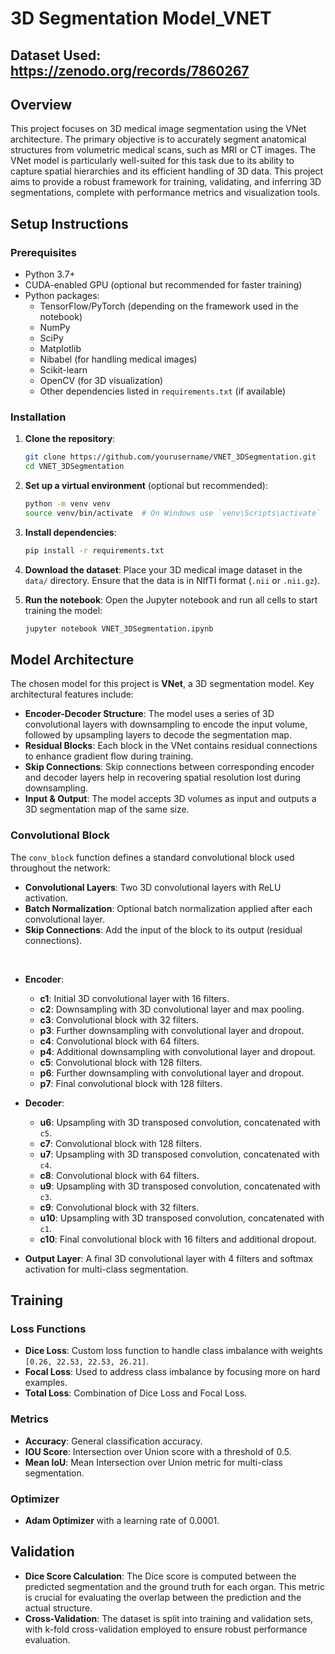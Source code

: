 # 3D Segmentation Model_VNET
Dataset Used: https://zenodo.org/records/7860267
---

## Overview

This project focuses on 3D medical image segmentation using the VNet architecture. The primary objective is to accurately segment anatomical structures from volumetric medical scans, such as MRI or CT images. The VNet model is particularly well-suited for this task due to its ability to capture spatial hierarchies and its efficient handling of 3D data. This project aims to provide a robust framework for training, validating, and inferring 3D segmentations, complete with performance metrics and visualization tools.

## Setup Instructions

### Prerequisites

- Python 3.7+
- CUDA-enabled GPU (optional but recommended for faster training)
- Python packages:
  - TensorFlow/PyTorch (depending on the framework used in the notebook)
  - NumPy
  - SciPy
  - Matplotlib
  - Nibabel (for handling medical images)
  - Scikit-learn
  - OpenCV (for 3D visualization)
  - Other dependencies listed in `requirements.txt` (if available)

### Installation

1. **Clone the repository**:
   ```bash
   git clone https://github.com/yourusername/VNET_3DSegmentation.git
   cd VNET_3DSegmentation
   ```

2. **Set up a virtual environment** (optional but recommended):
   ```bash
   python -m venv venv
   source venv/bin/activate  # On Windows use `venv\Scripts\activate`
   ```

3. **Install dependencies**:
   ```bash
   pip install -r requirements.txt
   ```

4. **Download the dataset**:
   Place your 3D medical image dataset in the `data/` directory. Ensure that the data is in NIfTI format (`.nii` or `.nii.gz`).

5. **Run the notebook**:
   Open the Jupyter notebook and run all cells to start training the model:
   ```bash
   jupyter notebook VNET_3DSegmentation.ipynb
   ```

## Model Architecture

The chosen model for this project is **VNet**, a 3D segmentation model. Key architectural features include:

- **Encoder-Decoder Structure**: The model uses a series of 3D convolutional layers with downsampling to encode the input volume, followed by upsampling layers to decode the segmentation map.
- **Residual Blocks**: Each block in the VNet contains residual connections to enhance gradient flow during training.
- **Skip Connections**: Skip connections between corresponding encoder and decoder layers help in recovering spatial resolution lost during downsampling.
- **Input & Output**: The model accepts 3D volumes as input and outputs a 3D segmentation map of the same size.

### Convolutional Block

The `conv_block` function defines a standard convolutional block used throughout the network:

- **Convolutional Layers**: Two 3D convolutional layers with ReLU activation.
- **Batch Normalization**: Optional batch normalization applied after each convolutional layer.
- **Skip Connections**: Add the input of the block to its output (residual connections).
<br>

- **Encoder**:
  - **c1**: Initial 3D convolutional layer with 16 filters.
  - **c2**: Downsampling with 3D convolutional layer and max pooling.
  - **c3**: Convolutional block with 32 filters.
  - **p3**: Further downsampling with convolutional layer and dropout.
  - **c4**: Convolutional block with 64 filters.
  - **p4**: Additional downsampling with convolutional layer and dropout.
  - **c5**: Convolutional block with 128 filters.
  - **p6**: Further downsampling with convolutional layer and dropout.
  - **p7**: Final convolutional block with 128 filters.

- **Decoder**:
  - **u6**: Upsampling with 3D transposed convolution, concatenated with `c5`.
  - **c7**: Convolutional block with 128 filters.
  - **u7**: Upsampling with 3D transposed convolution, concatenated with `c4`.
  - **c8**: Convolutional block with 64 filters.
  - **u9**: Upsampling with 3D transposed convolution, concatenated with `c3`.
  - **c9**: Convolutional block with 32 filters.
  - **u10**: Upsampling with 3D transposed convolution, concatenated with `c1`.
  - **c10**: Final convolutional block with 16 filters and additional dropout.

- **Output Layer**: A final 3D convolutional layer with 4 filters and softmax activation for multi-class segmentation.

## Training

### Loss Functions

- **Dice Loss**: Custom loss function to handle class imbalance with weights `[0.26, 22.53, 22.53, 26.21]`.
- **Focal Loss**: Used to address class imbalance by focusing more on hard examples.
- **Total Loss**: Combination of Dice Loss and Focal Loss.

### Metrics

- **Accuracy**: General classification accuracy.
- **IOU Score**: Intersection over Union score with a threshold of 0.5.
- **Mean IoU**: Mean Intersection over Union metric for multi-class segmentation.

### Optimizer

- **Adam Optimizer** with a learning rate of 0.0001.


## Validation

- **Dice Score Calculation**: The Dice score is computed between the predicted segmentation and the ground truth for each organ. This metric is crucial for evaluating the overlap between the prediction and the actual structure.
- **Cross-Validation**: The dataset is split into training and validation sets, with k-fold cross-validation employed to ensure robust performance evaluation.

